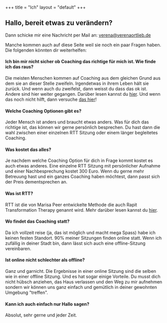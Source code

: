 +++
title = "Ich"
layout = "default"
+++

<h2 class="sub-side-hero">Hallo, bereit etwas zu verändern?</h2>

Dann schicke mir eine Nachricht per Mail an: <a href="mailto:verena@verenaortlieb.de">verena@verenaortlieb.de</a>

Manche kommen auch auf diese Seite weil sie noch ein paar Fragen haben. Die folgenden könnten dir weiterhelfen:

#### Ich bin mir nicht sicher ob Coaching das richtige für mich ist. Wie finde ich das raus?

Die meisten Menschen kommen auf Coaching aus dem gleichen Grund aus dem sie an dieser Stelle zweifeln. Irgendetwas in ihrem Leben hält sie zurück. Und wenn auch du zweifelst, dann weisst du dass das ok ist. Andere sind hier weiter gegangen. Darüber lesen kannst du [hier](/lob). Und wenn das noch nicht hilft, dann versuche [das hier](/blog/arschtritt)! 

#### Welche Coaching Optionen gibt es?

Jeder Mensch ist anders und braucht etwas anders. Was für dich das richtige ist, das können wir gerne persönlich besprechen. Du hast dann die wahl zwischen einer einzelnen RTT Sitzung oder einem länger begleitetes Coaching.

#### Was kostet das alles?

Je nachdem welche Coaching Option für dich in Frage kommt kostet es auch etwas anderes. Eine einzelne RTT Sitzung mit persönlicher Aufnahme und einer Nachbesprechung kostet 300 Euro. Wenn du gerne mehr Betreuung hast und ein ganzes Coaching haben möchtest, dann passt sich der Preis dementsprechen an.

#### Was ist RTT?

RTT ist die von Marisa Peer entwickelte Methode die auch Rapit Transformation Therapy genannt wird. Mehr darüber lesen kannst du [hier](/blog/was-ist-rtt).

#### Wo findet das Coaching statt?

Da ich vollzeit reise (ja, das ist möglich und macht mega Spass) habe ich keinen festen Standort. 90% meiner Sitzungen finden online statt. Wenn ich zufällig in deiner Stadt bin, dann lässt sich auch eine offline-Sitzung vereinbaren. 

#### Ist online nicht schlechter als offline?

Ganz und garnicht. Die Ergebnisse in einer online Sitzung sind die selben wie in einer offline Sitzung. Und es hat sogar einige Vorteile. Du musst dich nicht hübsch anziehen, das Haus verlassen und den Weg zu mir aufnehmen sondern wir können uns ganz einfach und gemütlich in deiner gewohnten Umgebung "treffen".

#### Kann ich auch einfach nur Hallo sagen?

Absolut, sehr gerne und jeder Zeit.

